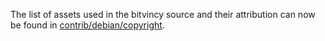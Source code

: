 The list of assets used in the bitvincy source and their attribution can now be found in [contrib/debian/copyright](../contrib/debian/copyright).
